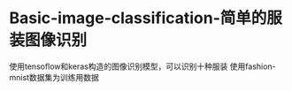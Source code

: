 # Basic-image-classification-简单的服装图像识别
使用tensoflow和keras构造的图像识别模型，可以识别十种服装
使用fashion-mnist数据集为训练用数据
